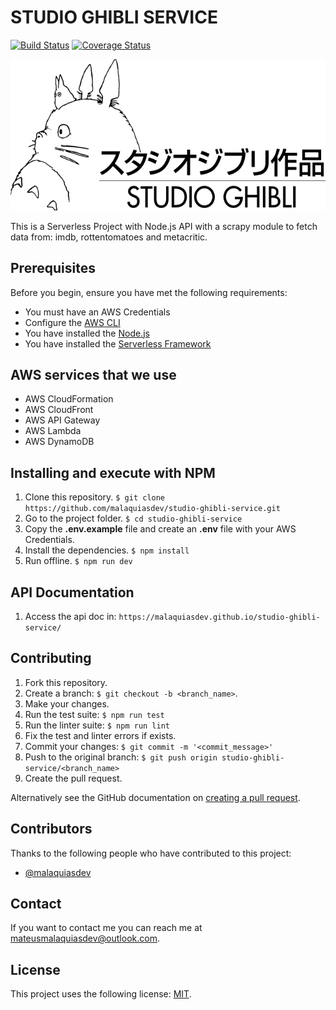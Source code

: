 # STUDIO GHIBLI SERVICE

[![Build Status](https://travis-ci.com/malaquiasdev/studio-ghibli-service.svg?branch=master)](https://travis-ci.com/malaquiasdev/studio-ghibli-service)
[![Coverage Status](https://coveralls.io/repos/github/malaquiasdev/studio-ghibli-service/badge.svg?branch=master)](https://coveralls.io/github/malaquiasdev/studio-ghibli-service?branch=master)

<p align="left">
  <img width="832" height="auto" src=".github/logo.png"/>
</p>

This is a Serverless Project with Node.js API with a scrapy module to fetch data from: imdb, rottentomatoes and metacritic.

## Prerequisites

Before you begin, ensure you have met the following requirements:

- You must have an AWS Credentials
- Configure the [AWS CLI](https://aws.amazon.com/pt/cli/)
- You have installed the [Node.js](https://nodejs.org/en/)
- You have installed the [Serverless Framework](https://serverless.com)

## AWS services that we use

- AWS CloudFormation
- AWS CloudFront
- AWS API Gateway
- AWS Lambda
- AWS DynamoDB

## Installing and execute with NPM

1. Clone this repository. `$ git clone https://github.com/malaquiasdev/studio-ghibli-service.git`
2. Go to the project folder. `$ cd studio-ghibli-service`
3. Copy the **.env.example** file and create an **.env** file with your AWS Credentials.
4. Install the dependencies. `$ npm install`
5. Run offline. `$ npm run dev`

## API Documentation

1. Access the api doc in: `https://malaquiasdev.github.io/studio-ghibli-service/`

## Contributing

1. Fork this repository.
2. Create a branch: `$ git checkout -b <branch_name>`.
3. Make your changes.
4. Run the test suite: `$ npm run test`
5. Run the linter suite: `$ npm run lint`
6. Fix the test and linter errors if exists.
7. Commit your changes: `$ git commit -m '<commit_message>'`
8. Push to the original branch: `$ git push origin studio-ghibli-service/<branch_name>`
9. Create the pull request.

Alternatively see the GitHub documentation on [creating a pull request](https://help.github.com/en/github/collaborating-with-issues-and-pull-requests/creating-a-pull-request).

## Contributors

Thanks to the following people who have contributed to this project:

- [@malaquiasdev](https://github.com/malaquiasdev)

## Contact

If you want to contact me you can reach me at <mateusmalaquiasdev@outlook.com>.

## License

This project uses the following license: [MIT](https://github.com/malaquiasdev/studio-ghibli-service/blob/master/LICENSE).
